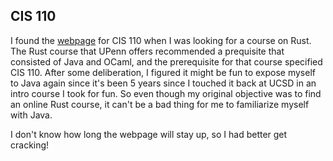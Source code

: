 ## CIS 110

I found the [webpage](http://www.cis.upenn.edu/~cis110/current/) for CIS 110 when I was looking for a course on Rust. The Rust course that UPenn offers recommended a prequisite that consisted of Java and OCaml, and the prerequisite for that course specified CIS 110. After some deliberation, I figured it might be fun to expose myself to Java again since it's been 5 years since I touched it back at UCSD in an intro course I took for fun. So even though my original objective was to find an online Rust course, it can't be a bad thing for me to familiarize myself with Java. 

I don't know how long the webpage will stay up, so I had better get cracking! 